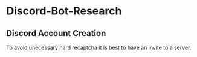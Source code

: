 # Discord-Bot-Research

## Discord Account Creation
To avoid unecessary hard recaptcha it is best to have an invite to a server.
